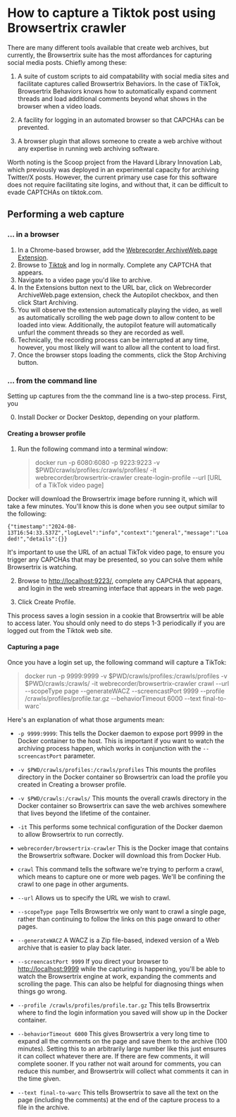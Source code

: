 # How to capture a Tiktok post using Browsertrix crawler

There are many different tools available that create web archives, but currently, the Browsertrix suite has the most affordances for capturing social media posts. Chiefly among these:

1. A suite of custom scripts to aid compatability with social media sites and facilitate captures called Browsertrix Behaviors. In the case of TikTok, Browsertrix Behaviors knows how to automatically expand comment threads and load additional comments beyond what shows in the browser when a video loads.

2. A facility for logging in an automated browser so that CAPCHAs can be prevented.

3. A browser plugin that allows someone to create a web archive without any expertise in running web archiving software.

Worth noting is the Scoop project from the Havard Library Innovation Lab, which previously was deployed in an experimental capacity for archiving Twitter/X posts. However, the current primary use case for this software does not require facilitating site logins, and without that, it can be difficult to evade CAPTCHAs on tiktok.com.

## Performing a web capture

### ... in a browser

1. In a Chrome-based browser, add the [Webrecorder ArchiveWeb.page Extension](https://chromewebstore.google.com/detail/webrecorder-archivewebpag/fpeoodllldobpkbkabpblcfaogecpndd).
2. Browse to [Tiktok](https://tiktok.com) and log in normally. Complete any CAPTCHA that appears.
3. Navigate to a video page you'd like to archive.
4. In the Extensions button next to the URL bar, click on Webrecorder ArchiveWeb.page extension, check the Autopilot checkbox, and then click Start Archiving.
5. You will observe the extension automatically playing the video, as well as automatically scrolling the web page down to allow content to be loaded into view. Additionally, the autopilot feature will automatically unfurl the comment threads so they are recorded as well.
6. Technically, the recording process can be interrupted at any time, however, you most likely will want to allow all the content to load first.
7. Once the browser stops loading the comments, click the Stop Archiving button.

### ... from the command line

Setting up captures from the the command line is a two-step process. First, you

0. Install Docker or Docker Desktop, depending on your platform.

#### Creating a browser profile

1. Run the following command into a terminal window:
   > docker run -p 6080:6080 -p 9223:9223 -v $PWD/crawls/profiles:/crawls/profiles/ -it webrecorder/browsertrix-crawler create-login-profile --url [URL of a TikTok video page]

Docker will download the Browsertrix image before running it, which will take a few minutes. You'll know this is done when you see output similar to the following:

`{"timestamp":"2024-08-13T16:54:33.537Z","logLevel":"info","context":"general","message":"Loaded!","details":{}}`

It's important to use the URL of an actual TikTok video page, to ensure you trigger any CAPCHAs that may be presented, so you can solve them while Browsertrix is watching.

2. Browse to [http://localhost:9223/](http://localhost:9223/), complete any CAPCHA that appears, and login in the web streaming interface that appears in the web page.

3. Click Create Profile.

This process saves a login session in a cookie that Browsertrix will be able to access later. You should only need to do steps 1-3 periodically if you are logged out from the Tiktok web site.

#### Capturing a page

Once you have a login set up, the following command will capture a TikTok:

> docker run -p 9999:9999 -v $PWD/crawls/profiles:/crawls/profiles -v $PWD/crawls:/crawls/ -it webrecorder/browsertrix-crawler crawl --url <URL OF VIDEO PAGE> --scopeType page --generateWACZ --screencastPort 9999 --profile /crawls/profiles/profile.tar.gz --behaviorTimeout 6000 --text final-to-warc`

Here's an explanation of what those arguments mean:

- `-p 9999:9999`: This tells the Docker daemon to expose port 9999 in the Docker container to the host. This is important if you want to watch the archiving process happen, which works in conjunction with the `--screencastPort` parameter.

- `-v $PWD/crawls/profiles:/crawls/profiles` This mounts the profiles directory in the Docker container so Browsertrix can load the profile you created in Creating a browser profile.

- `-v $PWD/crawls:/crawls/` This mounts the overall crawls directory in the Docker container so Browsertrix can save the web archives somewhere that lives beyond the lifetime of the container.

- `-it` This performs some technical configuration of the Docker daemon to allow Browsertrix to run correctly.

- `webrecorder/browsertrix-crawler` This is the Docker image that contains the Browsertrix software. Docker will download this from Docker Hub.

- `crawl` This command tells the software we're trying to perform a crawl, which means to capture one or more web pages. We'll be confining the crawl to one page in other arguments.

- `--url` Allows us to specify the URL we wish to crawl.

- `--scopeType page` Tells Browsertrix we only want to crawl a single page, rather than continuing to follow the links on this page onward to other pages.

- `--generateWACZ` A WACZ is a Zip file-based, indexed version of a Web archive that is easier to play back later.

- `--screencastPort 9999` If you direct your browser to [http://localhost:9999](http://localhost:9999) while the capturing is happening, you'll be able to watch the Browsertrix engine at work, expanding the comments and scrolling the page. This can also be helpful for diagnosing things when things go wrong.

- `--profile /crawls/profiles/profile.tar.gz` This tells Browsertrix where to find the login information you saved will show up in the Docker container.

- `--behaviorTimeout 6000` This gives Browsertrix a very long time to expand all the comments on the page and save them to the archive (100 minutes). Setting this to an arbitrarily large number like this just ensures it can collect whatever there are. If there are few comments, it will complete sooner. If you rather not wait around for comments, you can reduce this number, and Browsertrix will collect what comments it can in the time given.

- `--text final-to-warc` This tells Browsertrix to save all the text on the page (including the comments) at the end of the capture process to a file in the archive.
